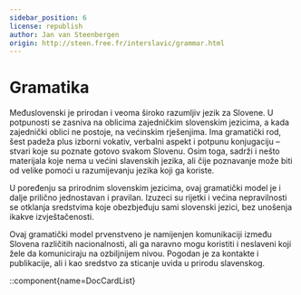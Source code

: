 ```yaml
---
sidebar_position: 6
license: republish
author: Jan van Steenbergen
origin: http://steen.free.fr/interslavic/grammar.html
---
```


# Gramatika

Međuslovenski je prirodan i veoma široko razumljiv jezik za Slovene. U potpunosti se zasniva na oblicima zajedničkim slovenskim jezicima, a kada zajednički oblici ne postoje, na većinskim rješenjima. Ima gramatički rod, šest padeža plus izborni vokativ, verbalni aspekt i potpunu konjugaciju – stvari koje su poznate gotovo svakom Slovenu. Osim toga, sadrži i nešto materijala koje nema u većini slavenskih jezika, ali čije poznavanje može biti od velike pomoći u razumijevanju jezika koji ga koriste.

U poređenju sa prirodnim slovenskim jezicima, ovaj gramatički model je i dalje prilično jednostavan i pravilan. Izuzeci su rijetki i većina nepravilnosti se otklanja sredstvima koje obezbjeđuju sami slovenski jezici, bez unošenja ikakve izvještačenosti.

Ovaj gramatički model prvenstveno je namijenjen komunikaciji između Slovena različitih nacionalnosti, ali ga naravno mogu koristiti i neslaveni koji žele da komuniciraju na ozbiljnijem nivou. Pogodan je za kontakte i publikacije, ali i kao sredstvo za sticanje uvida u prirodu slavenskog.

::component{name=DocCardList}

